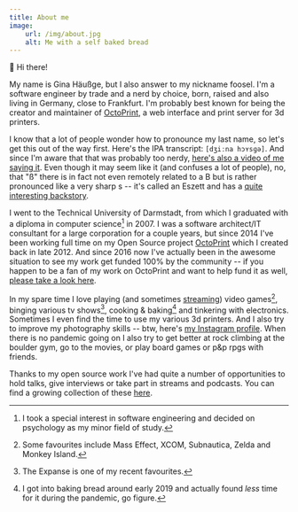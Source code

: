 ```yaml
---
title: About me
image:
    url: /img/about.jpg
    alt: Me with a self baked bread
---
```


👋 Hi there!

My name is Gina Häußge, but I also answer to my nickname foosel. I'm a software engineer
by trade and a nerd by choice, born, raised and also living in Germany, close to Frankfurt. I'm
probably best known for being the creator and maintainer of [OctoPrint](https://octoprint.org),
a web interface and print server for 3d printers.

I know that a lot of people wonder how to pronounce my last name, so let's get this out
of the way first. Here's the IPA transcript: `[dʒiːna hɔʏsɡə]`.
And since I'm aware that that was probably too nerdy, [here's also a video of me saying it](https://twitter.com/foosel/status/1316753643077611520).
Even though it may seem like it (and confuses a lot of people), no, that "ß"
there is in fact not even remotely related to a B but is rather pronounced like a very sharp s --
it's called an Eszett and has a [quite interesting backstory](https://en.m.wikipedia.org/wiki/%C3%9F).

I went to the Technical University of Darmstadt, from which I graduated with a diploma in computer
science[^1] in 2007. I was a software architect/IT consultant for a large
corporation for a couple years, but since 2014 I've been working full time on my Open Source project
[OctoPrint](https://octoprint.org) which I created back in late 2012. And since 2016 now I've actually been in
the awesome situation to see my work get funded 100% by the community -- if you happen to be a fan of my work
on OctoPrint and want to help fund it as well, [please take a look here](https://support.octoprint.org).

In my spare time I love playing (and sometimes [streaming](http://twitch.tv/thefoosel)) video
games[^2],
binging various tv shows[^3], cooking &
baking[^4] and tinkering with electronics. Sometimes I even find the time
to use my various 3d printers. And I also try to improve my photography skills -- btw,
here's [my Instagram profile](https://instagram.com/thefoosel).
When there is no pandemic going on I also try to get better at rock climbing at the boulder gym, go to
the movies, or play board games or p&p rpgs with friends.

Thanks to my open source work I've had quite a number of opportunities to hold talks, give interviews or take part
in streams and podcasts. You can find a growing collection of these [here](/media).

[^1]: I took a special interest in software engineering and decided on psychology as my minor field of study.
[^2]: Some favourites include Mass Effect, XCOM, Subnautica, Zelda and Monkey Island.
[^3]: The Expanse is one of my recent favourites.
[^4]: I got into baking bread around early 2019 and actually found _less_ time for it during the pandemic, go figure.
